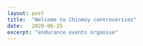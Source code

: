 ```yaml
---
layout: post
title:  "Welcome to Chinmoy controversies"
date:   2020-06-25
excerpt: "endurance events organise"
---
```

